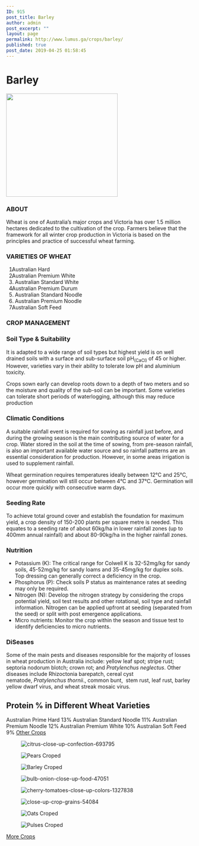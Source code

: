 ```yaml
---
ID: 915
post_title: Barley
author: admin
post_excerpt: ""
layout: page
permalink: http://www.lumus.ga/crops/barley/
published: true
post_date: 2019-04-25 01:58:45
---
```

<h1>Barley</h1>		
										<img width="300" height="277" src="http://www.lumus.ga/wp-content/uploads/2019/04/Barley-300x277.png" alt="" srcset="http://www.lumus.ga/wp-content/uploads/2019/04/Barley-300x277.png 300w, http://www.lumus.ga/wp-content/uploads/2019/04/Barley-250x231.png 250w, http://www.lumus.ga/wp-content/uploads/2019/04/Barley-100x92.png 100w, http://www.lumus.ga/wp-content/uploads/2019/04/Barley.png 341w" sizes="(max-width: 300px) 100vw, 300px" />											
			<h3>ABOUT</h3>		
		<p style="text-align: left;">Wheat is one of Australia’s major crops and Victoria has over 1.5 million hectares dedicated to the cultivation of the crop. Farmers believe that the framework for all winter crop production in Victoria is based on the principles and practice of successful wheat farming.</p>		
			<h3>VARIETIES OF WHEAT</h3>		
		<ol><li style="text-indent: -0.25in; text-align: left;">    Australian Hard </li><li style="text-indent: -0.25in; text-align: left;">    Australian Premium White </li><li style="text-indent: -0.25in; text-align: left;">      Australian Standard White</li><li style="text-indent: -0.25in; text-align: left;">    Australian Premium Durum </li><li style="text-indent: -0.25in; text-align: left;">      Australian Standard Noodle</li><li style="text-indent: -0.25in; text-align: left;">      Australian Premium Noodle</li><li style="text-indent: -0.25in; text-align: left;">    Australian Soft Feed</li></ol>		
			<h3>CROP MANAGEMENT</h3>		
			<h3>Soil Type & Suitability</h3>		
		<p style="text-align: left;">It is adapted to a wide range of soil types but highest yield is on well drained soils with a surface and sub-surface soil pH<sub>(CaCl)</sub> of 45 or higher. However, varieties vary in their ability to tolerate low pH and aluminium toxicity.</p><p style="text-align: left;">Crops sown early can develop roots down to a depth of two meters and so the moisture and quality of the sub-soil can be important. Some varieties can tolerate short periods of waterlogging, although this may reduce production</p>		
			<h3>Climatic Conditions</h3>		
		<p style="text-align: left;">A suitable rainfall event is required for sowing as rainfall just before, and during the growing season is the main contributing source of water for a crop. Water stored in the soil at the time of sowing, from pre-season rainfall, is also an important available water source and so rainfall patterns are an essential consideration for production. However, in some areas irrigation is used to supplement rainfall.</p><p style="text-align: left;">Wheat germination requires temperatures ideally between 12°C and 25°C, however germination will still occur between 4°C and 37°C. Germination will occur more quickly with consecutive warm days.</p>		
			<h3>Seeding Rate</h3>		
		<p style="text-align: left;">To achieve total ground cover and establish the foundation for maximum yield, a crop density of 150-200 plants per square metre is needed. This equates to a seeding rate of about 60kg/ha in lower rainfall zones (up to 400mm annual rainfall) and about 80-90kg/ha in the higher rainfall zones.</p>		
			<h3>Nutrition</h3>		
		<ul><li style="text-align: left;">Potassium (K): The critical range for Colwell K is 32-52mg/kg for sandy soils, 45-52mg/kg for sandy loams and 35-45mg/kg for duplex soils. Top dressing can generally correct a deficiency in the crop.</li><li>Phosphorus (P): Check soils P status as maintenance rates at seeding may only be required.</li><li>Nitrogen (N): Develop the nitrogen strategy by considering the crops potential yield, soil test results and other rotational, soil type and rainfall information. Nitrogen can be applied upfront at seeding (separated from the seed) or split with post emergence applications.</li><li>Micro nutrients: Monitor the crop within the season and tissue test to identify deficiencies to micro nutrients.</li></ul>		
			<h3>DiSeases</h3>		
		<p style="text-align: left;">Some of the main pests and diseases responsible for the majority of losses in wheat production in Australia include: yellow leaf spot; stripe rust; septoria nodorum blotch; crown rot; and <i>Pratylenchus neglectus</i>. Other diseases include Rhizoctonia barepatch, cereal cyst nematode, <i>Pratylenchus thornii</i>., common bunt,  stem rust, leaf rust, barley yellow dwarf virus, and wheat streak mosaic virus.</p>		
			<h2><b>Protein % in Different Wheat Varieties</b></h2>		
						Australian Prime Hard
									13%
						Australian Standard Noodle
									11%
						Australian Premium Noodle
									12%
						Australian Premium White
									10%
						Australian Soft Feed
									9%
			<a href="#" role="button">
						Other Crops
					</a>
				<figure><img src="http://www.lumus.ga/wp-content/uploads/elementor/thumbs/citrus-close-up-confection-693795-o6um50kvx7m4wyjk2rdgfwdbvxol8fzsso6g3ngdz8.jpg" alt="citrus-close-up-confection-693795" /></figure><figure><img src="http://www.lumus.ga/wp-content/uploads/elementor/thumbs/Pears-Croped-1-o6um5iftj2al1jtm6h3d99v3698kaoyp74ko7wpwp0.png" alt="Pears Croped" /></figure><figure><img src="http://www.lumus.ga/wp-content/uploads/elementor/thumbs/Barley-Croped-o6um6fc669jmbwhtudbb6jk7yqqes3lazneo0ld4n8.png" alt="Barley Croped" /></figure><figure><img src="http://www.lumus.ga/wp-content/uploads/elementor/thumbs/bulb-onion-close-up-food-47051-o6um6i5oqrnhaqdqdwj6w0ulqwcif6wi01d4gf8y4k.jpg" alt="bulb-onion-close-up-food-47051" /></figure><figure><img src="http://www.lumus.ga/wp-content/uploads/elementor/thumbs/cherry-tomatoes-close-up-colors-1327838-o6um6nspvrv78e5jgyyyazfdb7kppdiw0ta1c30l38.jpg" alt="cherry-tomatoes-close-up-colors-1327838" /></figure><figure><img src="http://www.lumus.ga/wp-content/uploads/elementor/thumbs/close-up-crop-grains-54084-o6um6shwty1mufyppj035g8oa4xjrv1jpgjgqgtm84.jpg" alt="close-up-crop-grains-54084" /></figure><figure><img src="http://www.lumus.ga/wp-content/uploads/elementor/thumbs/Oats-Croped-o6um70ygjgd7qxmfc4nq9w3tmlrup4z4qmeu1yh2o4.png" alt="Oats Croped" /></figure><figure><img src="http://www.lumus.ga/wp-content/uploads/elementor/thumbs/Pulses-Croped-o6um7wwyztkypoc05ih1mo1htpebyui070lcdd5osk.png" alt="Pulses Croped" /></figure>			
			<a href="http://www.lumus.ga/crops/" role="button">
						More Crops
					</a>